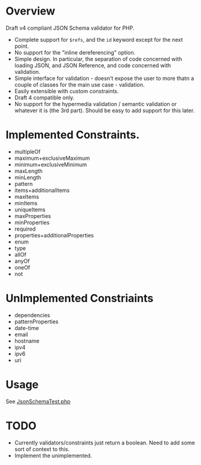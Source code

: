 # Overview
Draft v4 compliant JSON Schema validator for PHP.

  * Complete support for `$refs`, and the `id` keyword except for the next point.
  * No support for the "inline dereferencing" option.
  * Simple design. In particular, the separation of code concerned with loading JSON, and JSON Reference, and code concerned with validation.
  * Simple interface for validation - doesn't expose the user to more thatn a couple of classes for the main use case - validation.
  * Easily extensible with custom constraints.
  * Draft 4 compatible only.
  * No support for the hypermedia validation / semantic validation or whatever it is (the 3rd part). Should be easy to add support for this later.

# Implemented Constraints.

  * multipleOf
  * maximum+exclusiveMaximum
  * minimum+exclusiveMinimum
  * maxLength
  * minLength
  * pattern
  * items+additionalItems
  * maxItems
  * minItems
  * uniqueItems
  * maxProperties
  * minProperties
  * required
  * properties+additionalProperties
  * enum
  * type
  * allOf
  * anyOf
  * oneOf
  * not

# UnImplemented Constriaints

  * dependencies
  * patternProperties
  * date-time
  * email
  * hostname
  * ipv4
  * ipv6
  * uri

# Usage
See [JsonSchemaTest.php](tests-informal/JsonSchemaTest.php)

# TODO

  * Currently validators/constraints just return a boolean. Need to add some sort of context to this.
  * Implement the unimplemented.
